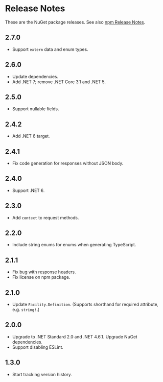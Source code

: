 # Release Notes

These are the NuGet package releases. See also [npm Release Notes](ReleaseNotesNpm.md).

## 2.7.0

* Support `extern` data and enum types.

## 2.6.0

* Update dependencies.
* Add .NET 7; remove .NET Core 3.1 and .NET 5.

## 2.5.0

* Support nullable fields.

## 2.4.2

* Add .NET 6 target.

## 2.4.1

* Fix code generation for responses without JSON body.

## 2.4.0

* Support .NET 6.

## 2.3.0

* Add `context` to request methods.

## 2.2.0

* Include string enums for enums when generating TypeScript.

## 2.1.1

* Fix bug with response headers.
* Fix license on npm package.

## 2.1.0

* Update `Facility.Definition`. (Supports shorthand for required attribute, e.g. `string!`.)

## 2.0.0

* Upgrade to .NET Standard 2.0 and .NET 4.6.1. Upgrade NuGet dependencies.
* Support disabling ESLint.

## 1.3.0

* Start tracking version history.
